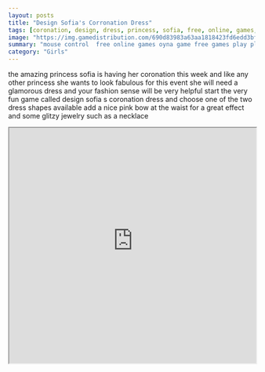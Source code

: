 ```yaml
---
layout: posts
title: "Design Sofia's Corronation Dress"
tags: [coronation, design, dress, princess, sofia, free, online, games, oyna, game, free, games, play, play, games]
image: "https://img.gamedistribution.com/690d83983a63aa1818423fd6edd3bfdb.jpg"
summary: "mouse control  free online games oyna game free games play play games"
category: "Girls"
---
```


the amazing princess sofia is having her coronation this week and like any other princess she wants to look fabulous for this event she will need a glamorous dress and your fashion sense will be very helpful start the very fun game called design sofia s coronation dress and choose one of the two dress shapes available add a nice pink bow at the waist for a great effect and some glitzy jewelry such as a necklace

<iframe width="100%" height="480px;" src="https://flash.gamedistribution.com?game=690d83983a63aa1818423fd6edd3bfdb"></iframe>